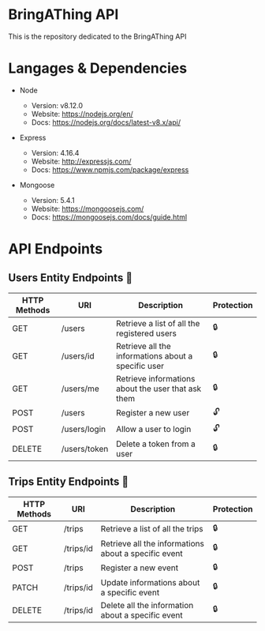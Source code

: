 # BringAThing API

This is the repository dedicated to the BringAThing API


# Langages & Dependencies

- Node
    - Version: v8.12.0
    - Website: https://nodejs.org/en/
    - Docs: https://nodejs.org/docs/latest-v8.x/api/

- Express
    - Version: 4.16.4
    - Website: http://expressjs.com/
    - Docs: https://www.npmjs.com/package/express

- Mongoose
    - Version: 5.4.1
    - Website: https://mongoosejs.com/
    - Docs: https://mongoosejs.com/docs/guide.html


# API Endpoints

## Users Entity Endpoints 👤

HTTP Methods | URI | Description | Protection
------------ | ------------- | ------------- | -------------
GET | /users | Retrieve a list of all the registered users | 🔒
GET | /users/id | Retrieve all the informations about a specific user | 🔒
GET | /users/me | Retrieve informations about the user that ask them | 🔒
POST | /users | Register a new user | 🔓
POST | /users/login | Allow a user to login | 🔓
DELETE | /users/token | Delete a token from a user | 🔒

## Trips Entity Endpoints 🎉

HTTP Methods | URI | Description | Protection
------------ | ------------- | ------------- | -------------
GET | /trips | Retrieve a list of all the trips | 🔒
GET | /trips/id | Retrieve all the informations about a specific event | 🔒
POST | /trips | Register a new event | 🔒
PATCH | /trips/id | Update informations about a specific event | 🔒
DELETE | /trips/id | Delete all the information about a specific event | 🔒